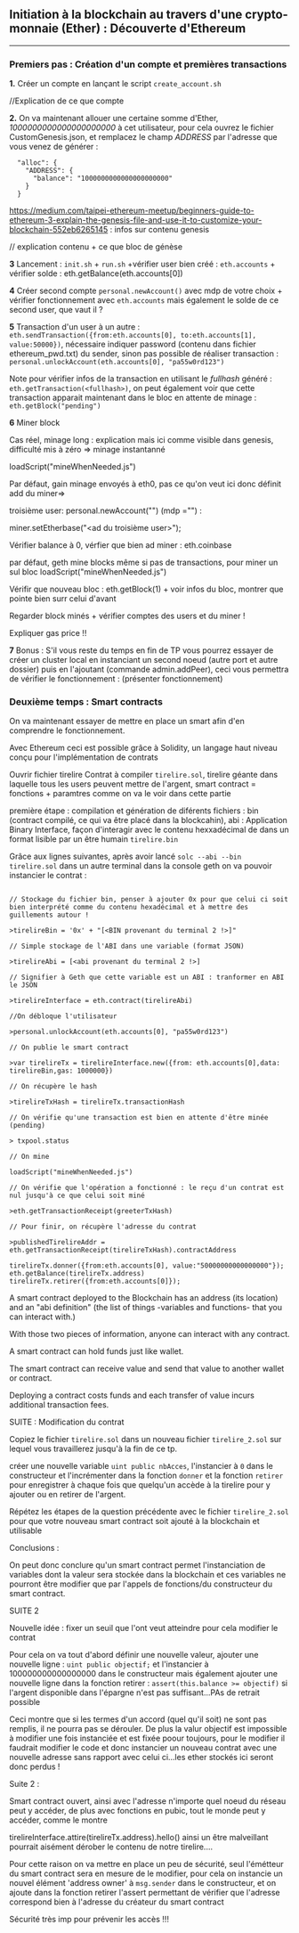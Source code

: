 ## Initiation à la blockchain au travers d'une crypto-monnaie (Ether) : Découverte d'Ethereum
-------------

### Premiers pas : Création d'un compte et premières transactions

**1.** Créer un compte en lançant le script `create_account.sh`

//Explication de ce que compte

**2.** On va maintenant allouer une certaine somme d'Ether, *1000000000000000000000* à cet utilisateur, pour cela ouvrez le fichier CustomGenesis.json, et remplacez le champ *ADDRESS* par l'adresse que vous venez de générer : 

```console
  "alloc": {
    "ADDRESS": {
      "balance": "1000000000000000000000"
    }
  }
``` 

https://medium.com/taipei-ethereum-meetup/beginners-guide-to-ethereum-3-explain-the-genesis-file-and-use-it-to-customize-your-blockchain-552eb6265145 : infos sur contenu genesis

// explication contenu + ce que bloc de génèse

**3** Lancement : `init.sh` + `run.sh` +vérifier user bien créé : `eth.accounts` + vérifier solde : eth.getBalance(eth.accounts[0])
 
**4** Créer second compte `personal.newAccount()` avec mdp  de votre choix + vérifier fonctionnement avec `eth.accounts` mais également le solde de ce second user, que vaut il ? 

**5** Transaction d'un user à un autre : `eth.sendTransaction({from:eth.accounts[0], to:eth.accounts[1], value:50000})`, nécessaire indiquer password (contenu dans fichier ethereum_pwd.txt)  du sender, sinon pas possible de réaliser transaction : `personal.unlockAccount(eth.accounts[0], "pa55w0rd123")`

Note pour vérifier infos de la transaction en utilisant le *fullhash* généré : ` eth.getTransaction(<fullhash>)`, on peut également voir que cette transaction apparait maintenant dans le bloc en attente de minage : `eth.getBlock("pending")`

**6** Miner block

Cas réel, minage long : explication mais ici comme visible dans genesis, difficulté mis à zéro => minage instantanné 


loadScript("mineWhenNeeded.js")

Par défaut, gain minage envoyés à eth0, pas ce qu'on veut ici donc définit add du miner=> 

troisième user: personal.newAccount("") (mdp ="") :  

miner.setEtherbase("<ad du troisième user>");

Vérifier balance à 0, vérfier que bien ad miner : eth.coinbase

par défaut, geth mine blocks même si pas de transactions, pour miner un sul bloc loadScript("mineWhenNeeded.js") 

Vérifir que nouveau bloc : eth.getBlock(1) + voir infos du bloc, montrer que pointe bien surr celui d'avant


Regarder block minés + vérifier comptes des users et du miner ! 

Expliquer gas price !! 

**7** Bonus : S'il vous reste du temps en fin de TP vous pourrez essayer de créer un cluster local en instanciant un second noeud (autre port et autre dossier) puis en l'ajoutant (commande admin.addPeer), ceci vous permettra de vérifier le fonctionnement : (présenter fonctionnement)

### Deuxième temps : Smart contracts


On va maintenant essayer de mettre en place un smart afin d'en comprendre le fonctionnement.

Avec Ethereum ceci est possible grâce à Solidity, un langage haut niveau conçu pour l'implémentation de contrats

Ouvrir fichier tirelire 
Contrat à compiler `tirelire.sol`, tirelire géante dans laquelle tous les users peuvent mettre de l'argent, smart contract = fonctions + paramtres comme on va le voir dans cette partie

première étape :  compilation et génération de diférents fichiers : bin (contract compilé, ce qui va être placé dans la blockcahin), abi : Application Binary Interface, façon d'interagir avec le contenu hexxadécimal de dans un format lisible par un être humain `tirelire.bin`

Grâce aux lignes suivantes, après avoir lancé `solc --abi --bin tirelire.sol` dans un autre terminal dans la console geth on va pouvoir instancier le contrat : 

```console

// Stockage du fichier bin, penser à ajouter 0x pour que celui ci soit bien interprété comme du contenu hexadécimal et à mettre des guillements autour !

>tirelireBin = '0x' + "[<BIN provenant du terminal 2 !>]"

// Simple stockage de l'ABI dans une variable (format JSON)

>tirelireAbi = [<abi provenant du terminal 2 !>]

// Signifier à Geth que cette variable est un ABI : tranformer en ABI le JSON 

>tirelireInterface = eth.contract(tirelireAbi)

//On débloque l'utilisateur

>personal.unlockAccount(eth.accounts[0], "pa55w0rd123")

// On publie le smart contract 

>var tirelireTx = tirelireInterface.new({from: eth.accounts[0],data: tirelireBin,gas: 1000000})

// On récupère le hash 

>tirelireTxHash = tirelireTx.transactionHash

// On vérifie qu'une transaction est bien en attente d'être minée (pending)

> txpool.status

// On mine

loadScript("mineWhenNeeded.js")

// On vérifie que l'opération a fonctionné : le reçu d'un contrat est nul jusqu'à ce que celui soit miné

>eth.getTransactionReceipt(greeterTxHash)

// Pour finir, on récupère l'adresse du contrat 

>publishedTirelireAddr = eth.getTransactionReceipt(tirelireTxHash).contractAddress

```

```console
tirelireTx.donner({from:eth.accounts[0], value:"50000000000000000"});
eth.getBalance(tirelireTx.address)
tirelireTx.retirer({from:eth.accounts[0]});
```

A smart contract deployed to the Blockchain has an address (its location) and an "abi definition" (the list of things -variables and functions- that you can interact with.)

With those two pieces of information, anyone can interact with any contract.

A smart contract can hold funds just like wallet.

The smart contract can receive value and send that value to another wallet or contract.

Deploying a contract costs funds and each transfer of value incurs additional transaction fees.


SUITE : Modification du contrat

Copiez le fichier `tirelire.sol` dans un nouveau fichier `tirelire_2.sol` sur lequel vous travaillerez jusqu'à la fin de ce tp.

créer une nouvelle variable `uint public nbAcces`, l'instancier à `0` dans le constructeur et l'incrémenter dans la fonction `donner` et la fonction `retirer` pour enregistrer à chaque fois que quelqu'un accède à la tirelire pour y ajouter ou en retirer de l'argent.

Répétez les étapes de la question précédente avec le fichier `tirelire_2.sol` pour que votre nouveau smart contract soit ajouté à la blockchain et utilisable 

Conclusions :

On peut donc conclure qu'un smart contract permet l'instanciation de variables dont la valeur sera stockée dans la blockchain et ces variables ne pourront être modifier que par l'appels de fonctions/du constructeur du smart contract. 


SUITE 2 


Nouvelle idée : fixer un seuil que l'ont veut atteindre pour cela modifier le contrat

Pour cela on va tout d'abord définir une nouvelle valeur,  ajouter une nouvelle ligne : `uint public objectif;` et l'instancier à 100000000000000000 dans le constructeur mais également ajouter une nouvelle ligne dans la fonction retirer : `assert(this.balance >= objectif)` si l'argent disponible dans l'épargne n'est pas suffisant...PAs de retrait possible

Ceci montre que si les termes d'un accord (quel qu'il soit) ne sont pas remplis, il ne pourra pas se dérouler. De plus la valur objectif est impossible à modifier une fois instanciée et est fixée poour toujours, pour le modifier il faudrait modifier le code et donc instancier un nouveau contrat avec une nouvelle adresse sans rapport avec celui ci...les ether stockés ici seront donc perdus ! 


Suite 2 :

Smart contract ouvert, ainsi avec l'adresse n'importe quel noeud du réseau peut y accéder, de plus avec fonctions en pubic, tout le monde peut y accéder, comme le montre

tirelireInterface.attire(tirelireTx.address).hello() ainsi un être malveillant pourrait aisément dérober le contenu de notre tirelire....

Pour cette raison on va mettre en place un peu de sécurité, seul l'émétteur du smart contract sera en mesure de le modifier, pour cela on instancie un nouvel élément 'address owner' à `msg.sender` dans le constructeur, et on ajoute dans la fonction retirer l'assert permettant de vérifier que l'adresse correspond bien à l'adresse du créateur du smart contract

Sécurité très imp pour prévenir les accès
!!!





